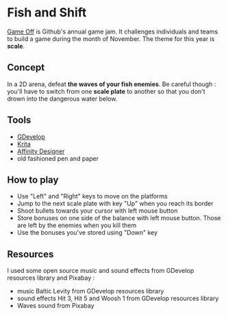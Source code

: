 # Fish and Shift

[Game Off](https://itch.io/jam/game-off-2023) is Github's annual game jam. It challenges individuals and teams to build a game during the month of November. The theme for this year is **scale**.

## Concept
In a 2D arena, defeat **the waves of your fish enemies**. Be careful though : you'll have to switch from one **scale plate** to another so that you don't drown into the dangerous water below.

## Tools
- [GDevelop](https://gdevelop.io/)
- [Krita](https://krita.org/)
- [Affinity Designer](https://affinity.serif.com/en-gb/designer/)
- old fashioned pen and paper

## How to play
- Use "Left" and "Right" keys to move on the platforms
- Jump to the next scale plate with key "Up" when you reach its border
- Shoot bullets towards your cursor with left mouse button
- Store bonuses on one side of the balance with left mouse button. Those are left by the enemies when you kill them
- Use the bonuses you've stored using "Down" key

## Resources
I used some open source music and sound effects from GDevelop resources library and Pixabay :
  - music Baltic Levity from GDevelop resources library
  - sound effects Hit 3, Hit 5 and Woosh 1 from GDevelop resources library
  - Waves sound from Pixabay